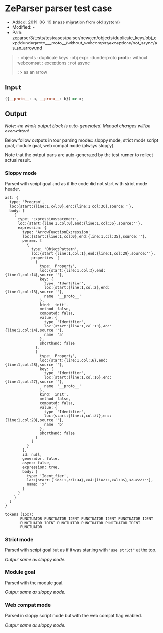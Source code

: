 # ZeParser parser test case

- Added: 2019-06-19 (mass migration from old system)
- Modified: -
- Path: zeparser3/tests/testcases/parser/newgen/objects/duplicate_keys/obj_expr/dunderproto___proto__/without_webcompat/exceptions/not_async/as_an_arrow.md

> :: objects : duplicate keys : obj expr : dunderproto __proto__ : without webcompat : exceptions : not async
>
> ::> as an arrow

## Input

`````js
({__proto__: a, __proto__: b}) => x;
`````

## Output

_Note: the whole output block is auto-generated. Manual changes will be overwritten!_

Below follow outputs in four parsing modes: sloppy mode, strict mode script goal, module goal, web compat mode (always sloppy).

Note that the output parts are auto-generated by the test runner to reflect actual result.

### Sloppy mode

Parsed with script goal and as if the code did not start with strict mode header.

`````
ast: {
  type: 'Program',
  loc:{start:{line:1,col:0},end:{line:1,col:36},source:''},
  body: [
    {
      type: 'ExpressionStatement',
      loc:{start:{line:1,col:0},end:{line:1,col:36},source:''},
      expression: {
        type: 'ArrowFunctionExpression',
        loc:{start:{line:1,col:0},end:{line:1,col:35},source:''},
        params: [
          {
            type: 'ObjectPattern',
            loc:{start:{line:1,col:1},end:{line:1,col:29},source:''},
            properties: [
              {
                type: 'Property',
                loc:{start:{line:1,col:2},end:{line:1,col:14},source:''},
                key: {
                  type: 'Identifier',
                  loc:{start:{line:1,col:2},end:{line:1,col:13},source:''},
                  name: '__proto__'
                },
                kind: 'init',
                method: false,
                computed: false,
                value: {
                  type: 'Identifier',
                  loc:{start:{line:1,col:13},end:{line:1,col:14},source:''},
                  name: 'a'
                },
                shorthand: false
              },
              {
                type: 'Property',
                loc:{start:{line:1,col:16},end:{line:1,col:28},source:''},
                key: {
                  type: 'Identifier',
                  loc:{start:{line:1,col:16},end:{line:1,col:27},source:''},
                  name: '__proto__'
                },
                kind: 'init',
                method: false,
                computed: false,
                value: {
                  type: 'Identifier',
                  loc:{start:{line:1,col:27},end:{line:1,col:28},source:''},
                  name: 'b'
                },
                shorthand: false
              }
            ]
          }
        ],
        id: null,
        generator: false,
        async: false,
        expression: true,
        body: {
          type: 'Identifier',
          loc:{start:{line:1,col:34},end:{line:1,col:35},source:''},
          name: 'x'
        }
      }
    }
  ]
}

tokens (15x):
       PUNCTUATOR PUNCTUATOR IDENT PUNCTUATOR IDENT PUNCTUATOR IDENT
       PUNCTUATOR IDENT PUNCTUATOR PUNCTUATOR PUNCTUATOR IDENT
       PUNCTUATOR
`````

### Strict mode

Parsed with script goal but as if it was starting with `"use strict"` at the top.

_Output same as sloppy mode._

### Module goal

Parsed with the module goal.

_Output same as sloppy mode._

### Web compat mode

Parsed in sloppy script mode but with the web compat flag enabled.

_Output same as sloppy mode._
